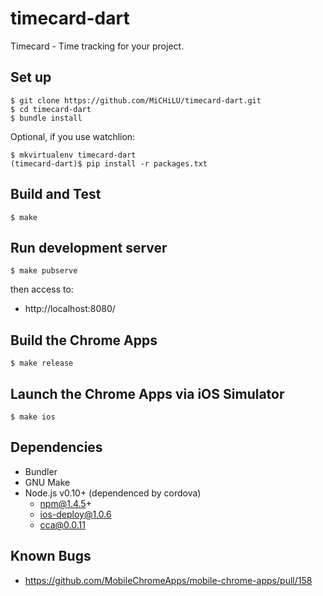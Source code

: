 timecard-dart
=============

Timecard - Time tracking for your project.

Set up
------

    $ git clone https://github.com/MiCHiLU/timecard-dart.git
    $ cd timecard-dart
    $ bundle install

Optional, if you use watchlion:

    $ mkvirtualenv timecard-dart
    (timecard-dart)$ pip install -r packages.txt

Build and Test
--------------

    $ make

Run development server
----------------------

    $ make pubserve

then access to:

* http://localhost:8080/

Build the Chrome Apps
---------------------

    $ make release

Launch the Chrome Apps via iOS Simulator
----------------------------------------

    $ make ios

Dependencies
------------

* Bundler
* GNU Make
* Node.js v0.10+ (dependenced by cordova)
  * npm@1.4.5+
  * ios-deploy@1.0.6
  * cca@0.0.11

Known Bugs
----------

* https://github.com/MobileChromeApps/mobile-chrome-apps/pull/158
